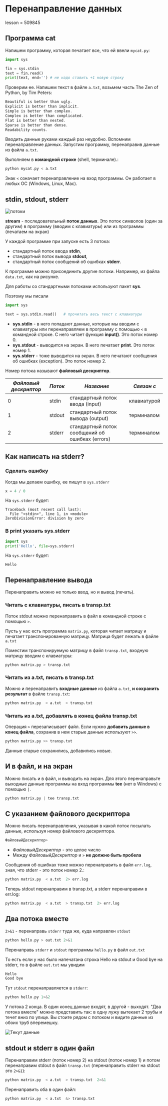 # Перенаправление данных

lesson = 509845

## Программа cat

Напишем программу, которая печатает все, что ей ввели `mycat.py`:
```python
import sys

fin = sys.stdin
text = fin.read()
print(text, end='') # не надо ставить +1 новую строку
```

Проверим ее. Напишем текст в файле `a.txt`, возьмем часть The Zen of Python, by Tim Peters:
```cpp
Beautiful is better than ugly.
Explicit is better than implicit.
Simple is better than complex.
Complex is better than complicated.
Flat is better than nested.
Sparse is better than dense.
Readability counts.
```

Вводить данные руками каждый раз неудобно. Вспомним перенаправление данных.
Запустим программу, перенаправив данные из файла `a.txt`. 

Выполняем в **командной строке** (shell, терминале).:
```cpp
python mycat.py < a.txt
```

Знак `<` означает перенаправление на вход программы. Он работает в любых ОС (Windows, Linux, Mac).

## stdin, stdout, stderr

![потоки](https://stepik.org/media/attachments/lesson/509845/stdio.png)

**stream** - последовательный **поток данных**. Это поток символов (один за другим) в программу (вводим с клавиатуры) или из программы (печатаем на экран)

У каждой программе при запуске есть 3 потока: 

* стандартный поток ввода **stdin**, 
* стандартный поток вывода **stdout**,
* стандартный поток сообщений об ошибках **stderr**.

К программе можно присоединить другие потоки. Например, из файла `data.txt`, как на рисунке.

Для работы со стандартными потоками используют пакет **sys**. 

Поэтому мы писали 
```python
import sys

text = sys.stdin.read()   # прочитать весь текст с клавиатуры
```

* **sys.stdin** - в него попадают данные, которые мы вводим с клавиатуры или перенаправляем в программу с помощью `<` в командной строке. С него читает функция **input()**. Это поток номер 0.
* **sys.stdout** - выводится на экран. В него печатает **print**. Это поток номер 1.
* **sys.stderr** - тоже выводится на экран. В него печатают сообщения об ошибках (exception). Это поток номер 2.

Номер потока называют **файловый дескриптор**.

| *Файловый дескриптор* | *Поток* | *Название* |*Cвязан с* |
|---|---|-----|-----|
| 0 | stdin | стандартный поток ввода (input) | клавиатурой |
| 1 | stdout | стандартный поток вывода (output) | терминалом |
| 2 | stderr | стандартный поток сообщений об ошибках (errors) | терминалом |


## Как написать на stderr?

### Сделать ошибку

Когда мы делаем ошибку, ее пишут в `sys.stderr`

```python
x = 4 / 0
```

На `sys.stderr` будет:
```
Traceback (most recent call last):
  File "<stdin>", line 1, in <module>
ZeroDivisionError: division by zero
```

### В print указать sys.stderr

```python
import sys
print('Hello', file=sys.stderr)
```
На `sys.stderr` будет:
```
Hello
```

## Перенаправление вывода

Перенаправить можно не только ввод, но и вывод (печать).

### Читать с клавиатуры, писать в transp.txt

Поток stdout можно перенаправить в файл в командной строке с помощью `>`. 

Пусть у нас есть программа `matrix.py`, которая читает матрицу и печатает транспонированную матрицу. Матрица будет лежать в файле `a.txt`

Поместим транспонируемую матрицу в файл `transp.txt`, входную матрицу вводим с клавиатуры:
```python
python matrix.py > transp.txt
```

### Читать из a.txt, писать в transp.txt

Можно и перенаправить **входные данные** из файла `a.txt`, **и сохранить результат** в файле `transp.txt`:
```python
python matrix.py  < a.txt  > transp.txt 
```

### Читать из a.txt, добавлять в конец файла transp.txt

Операция `>` перезаписывает файл. Если нужно **добавить данные в конец файла**, сохранив в нем старые данные используют `>>`.
```python
python matrix.py >> transp.txt
```
Данные старые сохранились, добавились новые.

## И в файл, и на экран

Можно писать и в файл, и выводить на экран. Для этого перенаправьте выходные данные программы на вход программы **tee** (нет в Windows) с помощью `|`.
```python
python matrix.py | tee transp.txt
```

## С указанием файлового дескриптора

Можно писать перенаправления, указывая в какой поток посылать данные, используя номер файлового дескриптора.
```cpp
ФайловыйДескриптор>
```

* *ФайловыйДескриптор* - это целое число
* Между *ФайловыйДескриптор* и `>` **не должно быть пробела**

Сообщения об ошибках тоже можно перенаправить в файл `err.log`, зная, что stderr - это поток номер 2.:
```python
python matrix.py  < a.txt  2> err.log
```
Теперь stdout перенаправим в transp.txt, а stderr перенаправим в err.log:
```python
python matrix.py  < a.txt  > transp.txt  2> err.log
```

## Два потока вместе

`2>&1` - перенаправь `stderr` туда же, куда направлен `stdout`

```cpp
python hello.py > out.txt 2>&1
```
Перенаправь `stderr` и `stdout` программы `hello.py` в файл `out.txt`

То есть если у нас было напечатана строка Hello на stdout и Good bye на stderr, то в файле `out.txt` мы увидим 
```cpp
Hello
Good bye
```

Тут `stdout` перенаправляется в `stderr`:
```cpp
python hello.py 1>&2
```

У потока 2 конца. В один конец данные входят, в другой - выходят. "Два потока вместе" можно представить так: в одну лужу вытекает 2 трубы и течет вниз по улице. Вы стоите рядом с потоком и видите данные из обоих труб вперемешку.

<img alt="Текут данные" src="https://stepik.org/media/attachments/lesson/265319/both.jpeg"></img>

## stdout и stderr в один файл

Перенаправим stderr (поток номер 2) на stdout (поток номер 1) и потом перенаправим stdout в файл `transp.txt` (перенаправить stderr на stdout это `2>&1`):
```python
python matrix.py  < a.txt  > transp.txt  2>&1
```

Перенаправить оба в один файл:
```python
python matrix.py  < a.txt  &> transp.txt
```